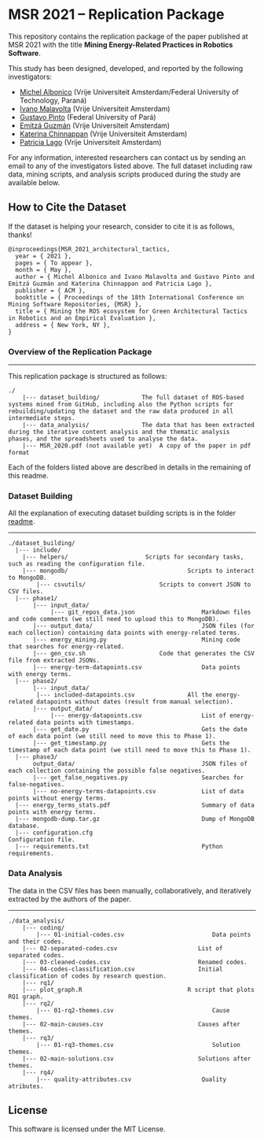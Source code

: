 # MSR 2021 – Replication Package

<!--[![DOI](https://zenodo.org/badge/DOI/10.5281/zenodo.3672050.svg)](https://doi.org/10.5281/zenodo.3672050)-->

This repository contains the replication package of the paper published at MSR 2021 with the title **Mining Energy-Related Practices in Robotics Software**.

This study has been designed, developed, and reported by the following investigators:

- [Michel Albonico](https://michelalbonico.github.io) (Vrije Universiteit Amsterdam/Federal University of Technology, Paraná) 
- [Ivano Malavolta](https://www.ivanomalavolta.com) (Vrije Universiteit Amsterdam)
- [Gustavo Pinto](https://gustavopinto.org/) (Federal University of Pará)
- [Emitzá Guzmán](https://scholar.google.ch/citations?user=cMs97_YAAAAJ&hl=en) (Vrije Universiteit Amsterdam)
- [Katerina Chinnappan](http://katerinachinnppan.com/) (Vrije Universiteit Amsterdam)
- [Patricia Lago](https://www.cs.vu.nl/~patricia/Patricia_Lago/Home.html) (Vrije Universiteit Amsterdam)

For any information, interested researchers can contact us by sending an email to any of the investigators listed above.
The full dataset including raw data, mining scripts, and analysis scripts produced during the study are available below.

## How to Cite the Dataset
If the dataset is helping your research, consider to cite it is as follows, thanks!

```
@inproceedings{MSR_2021_architectural_tactics,
  year = { 2021 },
  pages = { To appear },
  month = { May },
  author = { Michel Albonico and Ivano Malavolta and Gustavo Pinto and Emitzá Guzmán and Katerina Chinnappan and Patricia Lago },
  publisher = { ACM },
  booktitle = { Proceedings of the 18th International Conference on Mining Software Repositories, {MSR} },
  title = { Mining the ROS ecosystem for Green Architectural Tactics in Robotics and an Empirical Evaluation },
  address = { New York, NY },
}
```

### Overview of the Replication Package
---

This replication package is structured as follows:

```
./
    |--- dataset_building/     		  The full dataset of ROS-based systems mined from GitHub, including also the Python scripts for rebuilding/updating the dataset and the raw data produced in all intermediate steps.
    |--- data_analysis/       		  The data that has been extracted during the iterative content analysis and the thematic analysis phases, and the spreadsheets used to analyse the data.
    |--- MSR_2020.pdf (not available yet)  A copy of the paper in pdf format
```

Each of the folders listed above are described in details in the remaining of this readme.

### Dataset Building

All the explanation of executing dataset building scripts is in the folder [readme](https://github.com/S2-group/msr-2021-green-practices-replication-package/blob/main/dataset_building/README.md).

---
```
./dataset_building/
  |--- include/
  	|--- helpers/				       Scripts for secondary tasks, such as reading the configuration file.
  	|--- mongodb/                                  Scripts to interact to MongoDB.
        |--- csvutils/				       Scripts to convert JSON to CSV files.
  |--- phase1/
       |--- input_data/                                
            |--- git_repos_data.json                   Markdown files and code comments (we still need to upload this to MongoDB).
       |--- output_data/                               JSON files (for each collection) containing data points with energy-related terms.
       |--- energy_mining.py                           Mining code that searches for energy-related.
       |--- gen_csv.sh				       Code that generates the CSV file from extracted JSONs.
       |--- energy-term-datapoints.csv                 Data points with energy terms.
  |--- phase2/
       |--- input_data/
	    |--- included-datapoints.csv               All the energy-related datapoints without dates (result from manual selection).
       |--- output_data/
            |--- energy-datapoints.csv                 List of energy-related data points with timestamps.
       |--- get_date.py	                               Gets the date of each data point (we still need to move this to Phase 1).
       |--- get_timestamp.py                           Gets the timestamp of each data point (we still need to move this to Phase 1).
  |--- phase3/
       output_data/                                    JSON files of each collection containing the possible false negatives.
       |--- get_false_negatives.py                     Searches for false-negatives.
       |--- no-energy-terms-datapoints.csv             List of data points without energy terms.
  |--- energy_terms_stats.pdf                          Summary of data points with energy terms.
  |--- mongodb-dump.tar.gz                             Dump of MongoDB database.
  |--- configuration.cfg                                  Configuration file.
  |--- requirements.txt                                Python requirements.
```

### Data Analysis

The data in the CSV files has been manually, collaboratively, and iteratively extracted by the authors of the paper. 

---
```
./data_analysis/
    |--- coding/
        |--- 01-initial-codes.csv                         Data points and their codes.
	|--- 02-separated-codes.csv                       List of separated codes.
	|--- 03-cleaned-codes.csv                         Renamed codes.
	|--- 04-codes-classification.csv                  Initial classification of codes by research question.
    |--- rq1/
	|--- plot_graph.R                              R script that plots RQ1 graph.
    |--- rq2/
        |--- 01-rq2-themes.csv                            Cause themes.               
	|--- 02-main-causes.csv                           Causes after themes.
    |--- rq3/
        |--- 01-rq3-themes.csv                            Solution themes.
	|--- 02-main-solutions.csv                        Solutions after themes.
    |--- rq4/
    	|--- quality-attributes.csv                    Quality atributes.
```

## License

This software is licensed under the MIT License.

